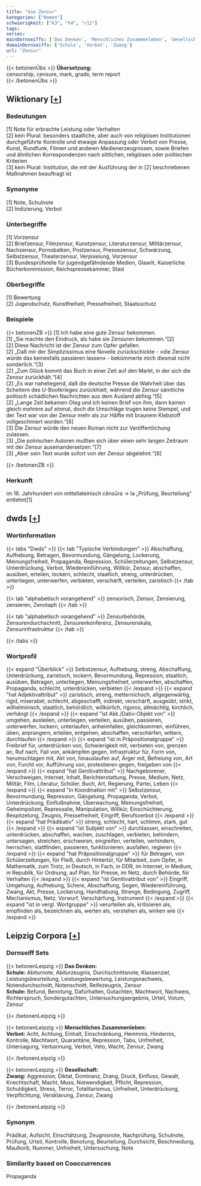 ```yaml
---
title: "die Zensur"
kategorien: ["Nomen"]
schwierigkeit: ["k3", "h4", "r12"]
tags:
series:
mainDornseiffs: ['Das Denken', 'Menschliches Zusammenleben', 'Gesellschaft']
domainDornseiffs: ['Schule', 'Verbot', 'Zwang']
url: "Zensur"
---
```


{{< betonenÜbs >}}
**Übersetzung:**  
censorship, censure, mark, grade, term report  
{{< /betonenÜbs >}}

## Wiktionary [[+](https://de.wiktionary.org/wiki/Zensur)]

### Bedeutungen
[1] Note für erbrachte Leistung oder Verhalten  
[2] kein Plural: besonders staatliche, aber auch von religiösen Institutionen durchgeführte Kontrolle und etwaige Anpassung oder Verbot von Presse, Kunst, Rundfunk, Filmen und anderen Medienerzeugnissen, sowie Briefen und ähnlichen Korrespondenzen nach sittlichen, religiösen oder politischen Kriterien  
[3] kein Plural: Institution, die mit der Ausführung der in [2] beschriebenen Maßnahmen beauftragt ist  

### Synonyme
[1] Note, Schulnote  
[2] Indizierung, Verbot  

### Unterbegriffe
[1] Vorzensur  
[2] Briefzensur, Filmzensur, Kunstzensur, Literaturzensur, Militärzensur, Nachzensur, Pornobalken, Postzensur, Pressezensur, Schwärzung, Selbstzensur, Theaterzensur, Verpixelung, Vorzensur  
[3] Bundesprüfstelle für jugendgefährdende Medien, Glawlit, Kaiserliche Bücherkommission, Reichspressekammer, Stasi  

### Oberbegriffe
[1] Bewertung  
[2] Jugendschutz, Kunstfreiheit, Pressefreiheit, Staatsschutz  

### Beispiele
{{< betonenZB >}}
[1] Ich habe eine gute Zensur bekommen.  
[1] „Sie machte den Eindruck, als habe sie Zensuren bekommen.“[2]  
[2] Diese Nachricht ist der Zensur zum Opfer gefallen.  
[2] „Daß mir der Simplizissimus eine Novelle zurückschickte - »die Zensur würde das keinesfalls passieren lassen« - bekümmerte mich diesmal nicht sonderlich.“[3]  
[2] „Zum Glück kommt das Buch in einer Zeit auf den Markt, in der sich die Zensur zurückhält.“[4]  
[2] „Es war naheliegend, daß die deutsche Presse die Wahrheit über das Scheitern des U-Bootkrieges zurückhielt, während die Zensur sämtliche politisch schädlichen Nachrichten aus dem Ausland abfing.“[5]  
[2] „Lange Zeit bekamen Oleg und ich keinen Brief von ihm, dann kamen gleich mehrere auf einmal, doch die Umschläge trugen keine Stempel, und der Text war von der Zensur mehr als zur Hälfte mit braunem Klebstoff vollgeschmiert worden.“[6]  
[3] Die Zensur würde den neuen Roman nicht zur Veröffentlichung zulassen.  
[3] „Die polnischen Autoren mußten sich über einen sehr langen Zeitraum mit der Zensur auseinandersetzen.“[7]  
[3] „Aber sein Text wurde sofort von der Zensur abgelehnt.“[8]  

{{< /betonenZB >}}
### Herkunft
im 16. Jahrhundert von mittellateinisch cēnsūra → la „Prüfung, Beurteilung“ entlehnt[1]  



## dwds [[+](https://www.dwds.de/wb/Zensur)]

### Wortinformation
{{< tabs "Dwds" >}}
{{< tab "Typische Verbindungen" >}}
Abschaffung, Aufhebung, Betragen, Bevormundung, Gängelung, Lockerung, Meinungsfreiheit, Propaganda, Repression, Schülerzeitungen, Selbstzensur, Unterdrückung, Verbot, Wiedereinführung, Willkür, Zensur, abschaffen, ausüben, erteilen, lockern, schlecht, staatlich, streng, unterdrücken, unterliegen, unterwerfen, verbieten, verschärft, verteilen, zaristisch
{{< /tab >}}

{{< tab "alphabetisch vorangehend" >}}
zensorisch, Zensor, Zensierung, zensieren, Zenotaph
{{< /tab >}}

{{< tab "alphabetisch vorangehend" >}}
Zensurbehörde, Zensurendurchschnitt, Zensurenkonferenz, Zensurenskala, Zensurinfrastruktur
{{< /tab >}}

{{< /tabs >}}

### Wortprofil
{{< expand "Überblick" >}} Selbstzensur, Aufhebung, streng, Abschaffung, Unterdrückung, zaristisch, lockern, Bevormundung, Repression, staatlich, ausüben, Betragen, unterliegen, Meinungsfreiheit, unterwerfen, abschaffen, Propaganda, schlecht, unterdrücken, verbieten {{< /expand >}}
{{< expand "hat Adjektivattribut" >}} zaristisch, streng, metternichsch, allgegenwärtig, rigid, miserabel, schlecht, abgeschafft, indirekt, verschärft, ausgeübt, strikt, wilhelminisch, staatlich, behördlich, willkürlich, rigoros, allmächtig, kirchlich, verhängt {{< /expand >}}
{{< expand "ist Akk./Dativ-Objekt von" >}} umgehen, austeilen, unterliegen, verteilen, ausüben, passieren, unterwerfen, lockern, unterlaufen, anheimfallen, gleichkommen, einführen, üben, anprangern, erteilen, entgehen, abschaffen, verschärfen, wittern, durchlaufen {{< /expand >}}
{{< expand "ist in Präpositionalgruppe" >}} Freibrief für, unterdrücken von, Schwierigkeit mit, verbieten von, grenzen an, Ruf nach, Fall von, ankämpfen gegen, Infrastruktur für, Form von, herumschlagen mit, Akt von, hinauslaufen auf, Ärger mit, Befreiung von, Art von, Furcht vor, Aufführung von, protestieren gegen, freigeben von {{< /expand >}}
{{< expand "hat Genitivattribut" >}} Nachgeborener, Verschweigen, Internet, Inhalt, Berichterstattung, Presse, Medium, Netz, Militär, Film, Literatur, Schüler, Buch, Art, Regierung, Partei, Leben {{< /expand >}}
{{< expand "in Koordination mit" >}} Selbstzensur, Bevormundung, Repression, Gängelung, Propaganda, Verbot, Unterdrückung, Einflußnahme, Überwachung, Meinungsfreiheit, Geheimpolizei, Repressalie, Manipulation, Willkür, Einschüchterung, Bespitzelung, Zeugnis, Pressefreiheit, Eingriff, Berufsverbot {{< /expand >}}
{{< expand "hat Prädikativ" >}} streng, schlecht, hart, schlimm, stark, gut {{< /expand >}}
{{< expand "ist Subjekt von" >}} durchlassen, einschreiten, unterdrücken, abschaffen, wachen, zuschlagen, verbieten, behindern, untersagen, streichen, erschweren, eingreifen, verteilen, verhindern, herrschen, stattfinden, passieren, funktionieren, ausfallen, regieren {{< /expand >}}
{{< expand "hat Präpositionalgruppe" >}} für Betragen, von Schülerzeitungen, für Fleiß, durch Hintertür, für Mitarbeit, zum Opfer, in Mathematik, zum Trotz, in Deutsch, in Fach, in DDR, im Internet, in Medium, in Republik, für Ordnung, auf Plan, für Presse, im Netz, durch Behörde, für Verhalten {{< /expand >}}
{{< expand "ist Genitivattribut von" >}} Eingriff, Umgehung, Aufhebung, Schere, Abschaffung, Segen, Wiedereinführung, Zwang, Akt, Presse, Lockerung, Handhabung, Strenge, Bedingung, Zugriff, Mechanismus, Netz, Vorwurf, Verschärfung, Instrument {{< /expand >}}
{{< expand "ist in vergl. Wortgruppe" >}} verurteilen als, kritisieren als, empfinden als, bezeichnen als, werten als, verstehen als, wirken wie {{< /expand >}}

## Leipzig Corpora [[+](https://corpora.uni-leipzig.de/en/res?word=Zensur&corpusId=deu_newscrawl-public_2018)]

### Dornseiff Sets
{{< betonenLeipzig >}}
**Das Denken:**  
**Schule:** Abiturnote, Abiturzeugnis, Durchschnittsnote, Klassenziel, Leistungsbeurteilung, Leistungsbewertung, Leistungsnachweis, Notendurchschnitt, Notenschnitt, Reifezeugnis, Zensur  
**Schule:** Befund, Benotung, Dafürhalten, Gutachten, Machtwort, Nachweis, Richterspruch, Sondergutachten, Untersuchungsergebnis, Urteil, Votum, Zensur  

{{< /betonenLeipzig >}}


{{< betonenLeipzig >}}
**Menschliches Zusammenleben:**  
**Verbot:** Acht, Achtung, Einhalt, Einschränkung, Hemmnis, Hindernis, Kontrolle, Machtwort, Quarantäne, Repression, Tabu, Unfreiheit, Untersagung, Verbannung, Verbot, Veto, Wacht, Zensur, Zwang  

{{< /betonenLeipzig >}}


{{< betonenLeipzig >}}
**Gesellschaft:**  
**Zwang:** Aggression, Diktat, Dominanz, Drang, Druck, Einfluss, Gewalt, Knechtschaft, Macht, Muss, Notwendigkeit, Pflicht, Repression, Schuldigkeit, Stress, Terror, Totalitarismus, Unfreiheit, Unterdrückung, Verpflichtung, Versklavung, Zensur, Zwang  

{{< /betonenLeipzig >}}

### Synonym
Prädikat, Aufsicht, Einschätzung, Zeugnisnote, Nachprüfung, Schulnote, Prüfung, Urteil, Kontrolle, Benotung, Beurteilung, Durchsicht, Beschneidung, Maulkorb, Nummer, Unfreiheit, Untersuchung, Note


### Similarity based on Cooccurrences
Propaganda

